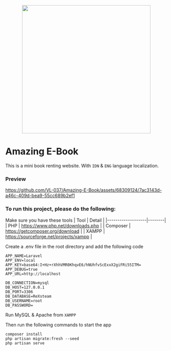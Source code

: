 <p align="center"><a href="https://laravel.com" target="_blank"><img src="https://raw.githubusercontent.com/laravel/art/master/logo-lockup/5%20SVG/2%20CMYK/1%20Full%20Color/laravel-logolockup-cmyk-red.svg" width="400"></a></p>

# Amazing E-Book

This is a mini book renting website. With `IDN` & `ENG` language localization.

### Preview

https://github.com/VL-037/Amazing-E-Book/assets/68309124/7ac3143d-a46c-409d-bea9-55cc689b2ef1

### To run this project, please do the following:

Make sure you have these tools
| Tool              | Detail |
|-------------------|--------|
| PHP               | https://www.php.net/downloads.php |
| Composer          | https://getcomposer.org/download |
| XAMPP             | https://sourceforge.net/projects/xampp |

Create a .env file in the root directory and add the following code

```
APP_NAME=Laravel
APP_ENV=local
APP_KEY=base64:I+Hz+rXhhVMR0KhqvE6/hNUhfvScExxX2giFRi55ITM=
APP_DEBUG=true
APP_URL=http://localhost

DB_CONNECTION=mysql
DB_HOST=127.0.0.1
DB_PORT=3306
DB_DATABASE=ReXsteam
DB_USERNAME=root
DB_PASSWORD=
```

Run MySQL & Apache from `XAMPP`

Then run the following commands to start the app
```
composer install
php artisan migrate:fresh --seed
php artisan serve
```

